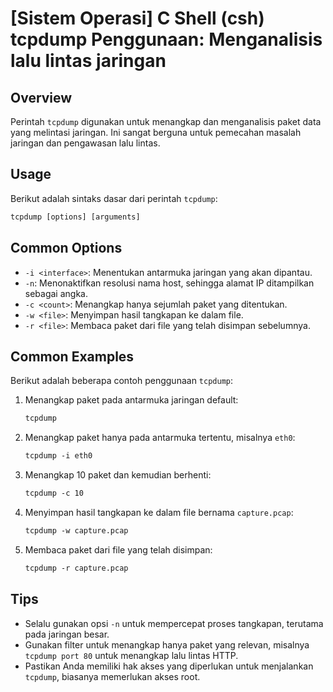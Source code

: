 # [Sistem Operasi] C Shell (csh) tcpdump Penggunaan: Menganalisis lalu lintas jaringan

## Overview
Perintah `tcpdump` digunakan untuk menangkap dan menganalisis paket data yang melintasi jaringan. Ini sangat berguna untuk pemecahan masalah jaringan dan pengawasan lalu lintas.

## Usage
Berikut adalah sintaks dasar dari perintah `tcpdump`:

```csh
tcpdump [options] [arguments]
```

## Common Options
- `-i <interface>`: Menentukan antarmuka jaringan yang akan dipantau.
- `-n`: Menonaktifkan resolusi nama host, sehingga alamat IP ditampilkan sebagai angka.
- `-c <count>`: Menangkap hanya sejumlah paket yang ditentukan.
- `-w <file>`: Menyimpan hasil tangkapan ke dalam file.
- `-r <file>`: Membaca paket dari file yang telah disimpan sebelumnya.

## Common Examples
Berikut adalah beberapa contoh penggunaan `tcpdump`:

1. Menangkap paket pada antarmuka jaringan default:
   ```csh
   tcpdump
   ```

2. Menangkap paket hanya pada antarmuka tertentu, misalnya `eth0`:
   ```csh
   tcpdump -i eth0
   ```

3. Menangkap 10 paket dan kemudian berhenti:
   ```csh
   tcpdump -c 10
   ```

4. Menyimpan hasil tangkapan ke dalam file bernama `capture.pcap`:
   ```csh
   tcpdump -w capture.pcap
   ```

5. Membaca paket dari file yang telah disimpan:
   ```csh
   tcpdump -r capture.pcap
   ```

## Tips
- Selalu gunakan opsi `-n` untuk mempercepat proses tangkapan, terutama pada jaringan besar.
- Gunakan filter untuk menangkap hanya paket yang relevan, misalnya `tcpdump port 80` untuk menangkap lalu lintas HTTP.
- Pastikan Anda memiliki hak akses yang diperlukan untuk menjalankan `tcpdump`, biasanya memerlukan akses root.
